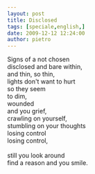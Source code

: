 ```yaml
---
layout: post
title: Disclosed
tags: [speciale,english,]
date: 2009-12-12 12:24:00
author: pietro
---
```

Signs of a not chosen<br/>disclosed and bare within,<br/>and thin, so thin,<br/>lights don't want to hurt<br/>so they seem<br/>to dim,<br/>wounded<br/>and you grief,<br/>crawling on yourself,<br/>stumbling on your thoughts<br/>losing control<br/>losing control,<br/><br/>still you look around<br/>find a reason and you smile.
